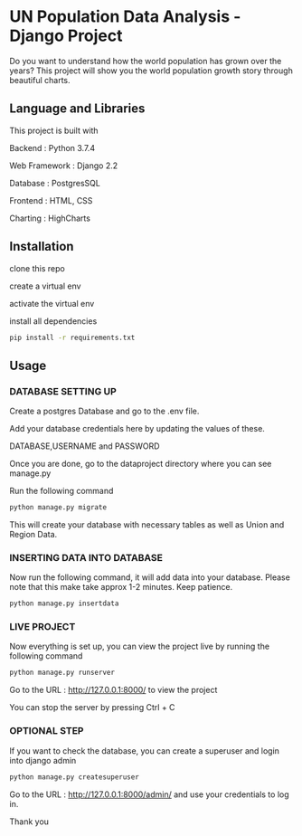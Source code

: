 # UN Population Data Analysis - Django Project 

Do you want to understand how the world population has grown over the years? This project will show you the world population growth story through beautiful charts.


## Language and Libraries

This project is built with 

Backend : Python 3.7.4

Web Framework : Django 2.2

Database : PostgresSQL

Frontend : HTML, CSS

Charting : HighCharts

## Installation

clone this repo 

create a virtual env

activate the virtual env 

install all dependencies

```bash
pip install -r requirements.txt
```

## Usage

### DATABASE SETTING UP

Create a postgres Database and go to the .env file. 

Add your database credentials here by updating the values of these. 

DATABASE,USERNAME and PASSWORD

Once you are done, go to the dataproject directory where you can see manage.py

Run the following command

```bash
python manage.py migrate
```
This will create your database with necessary tables as well as Union and Region Data. 

### INSERTING DATA INTO DATABASE

Now run the following command, it will add data into your database. Please note that this make take approx 1-2 minutes. Keep patience. 

```bash
python manage.py insertdata
```

### LIVE PROJECT 

Now everything is set up, you can view the project live by running the following command 

```bash
python manage.py runserver
```
Go to the URL : http://127.0.0.1:8000/  to view the project

You can stop the server by pressing Ctrl + C 

### OPTIONAL STEP

If you want to check the database, you can create a superuser and login into django admin 

```bash
python manage.py createsuperuser
```

Go to the URL : http://127.0.0.1:8000/admin/  and use your credentials to log in. 


Thank you

